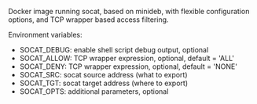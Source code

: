 Docker image running socat, based on minideb, with flexible configuration options, and TCP wrapper based access filtering.

Environment variables:
* SOCAT_DEBUG: enable shell script debug output, optional
* SOCAT_ALLOW: TCP wrapper expression, optional, default = 'ALL'
* SOCAT_DENY: TCP wrapper expression, optional, default = 'NONE'
* SOCAT_SRC: socat source address (what to export)
* SOCAT_TGT: socat target address (where to export)
* SOCAT_OPTS: additional parameters, optional
